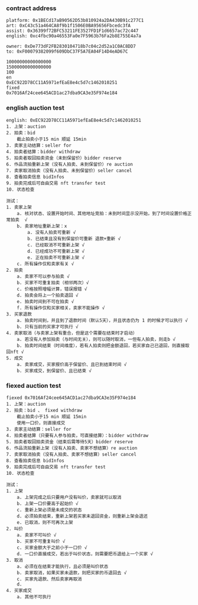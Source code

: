 ### contract address

    platform: 0x1BECd17aB90562D53b810924a2DA430B91c277C1
    art: 0xC43c51a464CA8f9b1f1506E0BA95656Fbcedc3fA
    assist: 0x36399f72BFC53211FE3527FD1F1d6657ac72c447
    english: 0xc4fbc90a46553Fa0e7F5963b76Fa2b8E755E4a7a

    owner: 0xDe773dF2FB2830104718b7c04c2d52a1C0AC8DD7
    to: 0xF00079382099f609DbC37F5A7EA04F14D4eAD67C

    10000000000000000
    15000000000000000
    100
    en
    0xEC922D78CC11A5971efEaE8e4c5d7c1462010251
    fixed
    0x7016Af24cee645ACD1ac27dba9CA3e35F974e184

### english auction test

    english: 0xEC922D78CC11A5971efEaE8e4c5d7c1462010251
    1. 上架：auction
    2. 拍卖：bid
        截止拍卖小于15 min 顺延 15min
    3. 卖家主动结算：seller for
    4. 拍卖者结算：bidder withdraw
    5. 拍卖者取回拍卖资金（未到保留价）bidder reserve
    6. 作品流拍重新上架（没有人拍卖、未到保留价）re auction
    7. 卖家取消拍卖（没有人拍卖、未到保留价）seller cancel
    8. 查看拍卖信息 bidInfos
    9. 拍卖完成后可自由交易 nft transfer test
    10. 状态检查

    测试：
    1. 卖家上架 
        a. 核对状态、设置开始时间、其他地址竞拍：未到时间显示没开始，到了时间设置价格正常拍卖  √
        b. 卖家地址重新上架：x
            a. 没有人拍卖可重新 √
            b. 已结束且没有到保留价可重新 退款+重新 √
            c. 已经取消不可重新上架 √
            d. 已经成功不可重新上架 √
            e. 正在拍卖不可重新上架 √
        c. 所有操作仅和卖家有关 √
    2. 拍卖
        a. 卖家不可以参与拍卖 √
        b. 买家不可重复拍卖（相邻两次）√
        c. 价格按照增幅计算，错误报错 √
        d. 拍卖会将上一个拍卖退回 √
        e. 拍卖时间到不可在拍卖 √
        f. 所有操作仅和买家相关，卖家不能操作 √
    3. 买家退款
        a. 拍卖时间到，并且到了退款时间（默认5天），并且状态仍为 1 的时候才可以执行 √
        b. 只有当前的买家才可执行 √
    4. 卖家取消（与卖家上架有重合，但是这个需要在结束时才启动）
        a. 若没有人参加拍卖（与时间无关），则可以随时取消，一但有人拍卖，则走b √
        b. 拍卖时间结束（时间维度），若有人拍卖则把金额退回，若买家自己已退回，则直接取回nft √
    5. 成交
        a. 卖家成交，买家报价高于保留价、且已到结束时间 √
        b. 买家成交，到保留价、且已结束 √
 
### fiexed auction test
    fiexed 0x7016Af24cee645ACD1ac27dba9CA3e35F974e184
    1. 上架：auction
    2. 拍卖：bid 、 fixed withdraw
        截止拍卖小于15 min 顺延 15min
        使用一口价，则直接成交
    3. 卖家主动结算：seller for
    4. 拍卖者结算（只要有人参与拍卖，可直接结算）：bidder withdraw
    5. 拍卖者取回拍卖资金（结束后需等待5天）bidder reserve
    6. 作品流拍重新上架（没有人拍卖、卖家不想结算）re auction
    7. 卖家取消拍卖（没有人拍卖、卖家不想结算）seller cancel
    8. 查看拍卖信息 bidInfos
    9. 拍卖完成后可自由交易 nft transfer test
    10. 状态检查

    测试：
    1. 上架
        a. 上架完成之后只要用户没有叫价，卖家就可以取消 
        b. 上架一口价要高于起始价 √
        c. 重新上架必须是未成交的状态
        d. 必须拍卖结束，重新上架若买家未退回资金，则重新上架会退还
        e. 已取消，则不可再次上架
    2. 叫价
        a. 卖家不可叫价 √
        b. 买家不可重复叫价 √
        c. 买家金额大于之前小于一口价 √
        d. 一口价直接成交，若出于叫价状态，则需要把币退给上一个买家 √
    3. 取消
        a. 必须在在结束才能执行，且必须是叫价状态 
        b. 卖家取消，如果买家未退款，则把买家的币退回去 √
        c. 买家先退款、然后卖家再取消
        d.
    4. 买家成交
        a. 其他不可执行